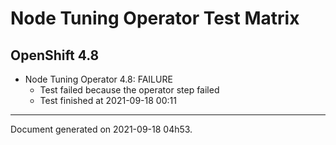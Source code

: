 
Node Tuning Operator Test Matrix
================================

OpenShift 4.8
-------------


* Node Tuning Operator 4.8: FAILURE
  - Test failed because the operator step failed
  - Test finished at 2021-09-18 00:11


---
Document generated on 2021-09-18 04h53.
